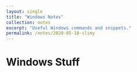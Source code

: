 ```yaml
---
layout: single
title: "Windows Notes"
collection: notes
excerpt: "Useful Windows commands and snippets."
permalink: /notes/2020-05-10-slimy
---
```


# Windows Stuff